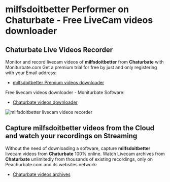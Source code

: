 # milfsdoitbetter Performer on Chaturbate - Free LiveCam videos downloader

## Chaturbate Live Videos Recorder

Monitor and record livecam videos of **milfsdoitbetter** from **Chaturbate** with Moniturbate.com
Get a premium trial for free by just and only registering with your Email address:
* [milfsdoitbetter Premium videos downloader](https://moniturbate.com/request-demo-licence-key.html)

Free livecam videos downloader - Moniturbate Software:
* [Chaturbate videos downloader](https://moniturbate.com/moniturbate-download-software.html)

![milfsdoitbetter livecam videos recorder](https://peachurnet.com/templates/moniturbate-software.png)


## Capture milfsdoitbetter videos from the Cloud and watch your recordings on Streaming

Without the need of downloading a software, capture **milfsdoitbetter** livecam videos from **Chaturbate** 100% online.
Watch Livecam archives from **Chaturbate** unlimitedly from thousands of existing recordings, only on Peachurbate.com and its websites network:
* [Chaturbate videos archives](https://peachurnet.com/)